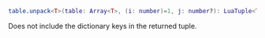 
```lua
table.unpack<T>(table: Array<T>, (i: number)=1, j: number?): LuaTuple<T>
```

Does not include the dictionary keys in the returned tuple.